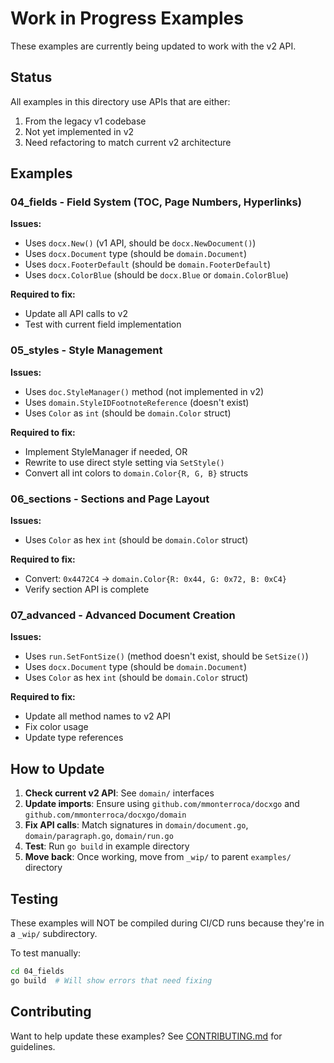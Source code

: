 # Work in Progress Examples

These examples are currently being updated to work with the v2 API.

## Status

All examples in this directory use APIs that are either:
1. From the legacy v1 codebase
2. Not yet implemented in v2
3. Need refactoring to match current v2 architecture

## Examples

### 04_fields - Field System (TOC, Page Numbers, Hyperlinks)
**Issues:**
- Uses `docx.New()` (v1 API, should be `docx.NewDocument()`)
- Uses `docx.Document` type (should be `domain.Document`)
- Uses `docx.FooterDefault` (should be `domain.FooterDefault`)
- Uses `docx.ColorBlue` (should be `docx.Blue` or `domain.ColorBlue`)

**Required to fix:**
- Update all API calls to v2
- Test with current field implementation

### 05_styles - Style Management
**Issues:**
- Uses `doc.StyleManager()` method (not implemented in v2)
- Uses `domain.StyleIDFootnoteReference` (doesn't exist)
- Uses `Color` as `int` (should be `domain.Color` struct)

**Required to fix:**
- Implement StyleManager if needed, OR
- Rewrite to use direct style setting via `SetStyle()`
- Convert all int colors to `domain.Color{R, G, B}` structs

### 06_sections - Sections and Page Layout
**Issues:**
- Uses `Color` as hex `int` (should be `domain.Color` struct)

**Required to fix:**
- Convert: `0x4472C4` → `domain.Color{R: 0x44, G: 0x72, B: 0xC4}`
- Verify section API is complete

### 07_advanced - Advanced Document Creation
**Issues:**
- Uses `run.SetFontSize()` (method doesn't exist, should be `SetSize()`)
- Uses `docx.Document` type (should be `domain.Document`)
- Uses `Color` as hex `int` (should be `domain.Color` struct)

**Required to fix:**
- Update all method names to v2 API
- Fix color usage
- Update type references

## How to Update

1. **Check current v2 API**: See `domain/` interfaces
2. **Update imports**: Ensure using `github.com/mmonterroca/docxgo` and `github.com/mmonterroca/docxgo/domain`
3. **Fix API calls**: Match signatures in `domain/document.go`, `domain/paragraph.go`, `domain/run.go`
4. **Test**: Run `go build` in example directory
5. **Move back**: Once working, move from `_wip/` to parent `examples/` directory

## Testing

These examples will NOT be compiled during CI/CD runs because they're in a `_wip/` subdirectory.

To test manually:
```bash
cd 04_fields
go build  # Will show errors that need fixing
```

## Contributing

Want to help update these examples? See [CONTRIBUTING.md](../../CONTRIBUTING.md) for guidelines.
